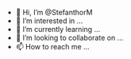 - 👋 Hi, I’m @StefanthorM
- 👀 I’m interested in ...
- 🌱 I’m currently learning ...
- 💞️ I’m looking to collaborate on ...
- 📫 How to reach me ...

<!---
StefanthorM/StefanthorM is a ✨ special ✨ repository because its `README.md` (this file) appears on your GitHub profile.
You can click the Preview link to take a look at your changes.
--->
